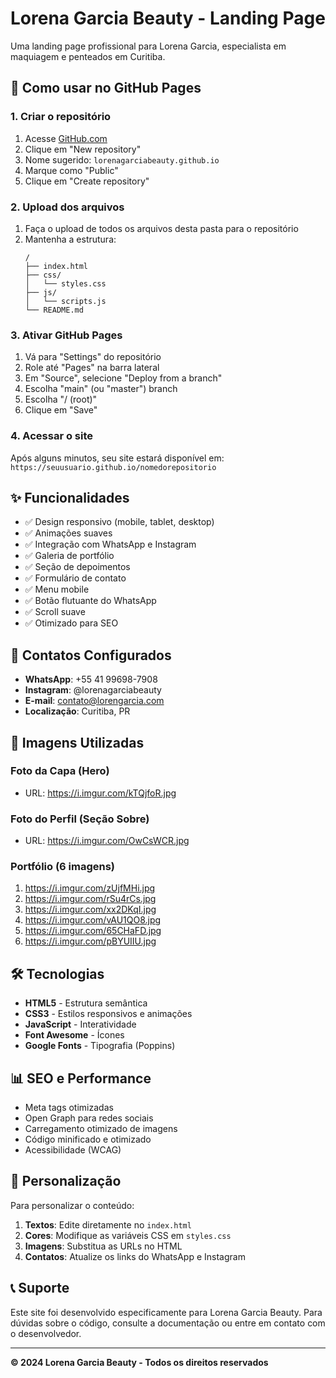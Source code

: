 # Lorena Garcia Beauty - Landing Page

Uma landing page profissional para Lorena Garcia, especialista em maquiagem e penteados em Curitiba.

## 🚀 Como usar no GitHub Pages

### 1. Criar o repositório
1. Acesse [GitHub.com](https://github.com)
2. Clique em "New repository"
3. Nome sugerido: `lorenagarciabeauty.github.io`
4. Marque como "Public"
5. Clique em "Create repository"

### 2. Upload dos arquivos
1. Faça o upload de todos os arquivos desta pasta para o repositório
2. Mantenha a estrutura:
   ```
   /
   ├── index.html
   ├── css/
   │   └── styles.css
   ├── js/
   │   └── scripts.js
   └── README.md
   ```

### 3. Ativar GitHub Pages
1. Vá para "Settings" do repositório
2. Role até "Pages" na barra lateral
3. Em "Source", selecione "Deploy from a branch"
4. Escolha "main" (ou "master") branch
5. Escolha "/ (root)"
6. Clique em "Save"

### 4. Acessar o site
Após alguns minutos, seu site estará disponível em:
`https://seuusuario.github.io/nomedorepositorio`

## ✨ Funcionalidades

- ✅ Design responsivo (mobile, tablet, desktop)
- ✅ Animações suaves
- ✅ Integração com WhatsApp e Instagram
- ✅ Galeria de portfólio
- ✅ Seção de depoimentos
- ✅ Formulário de contato
- ✅ Menu mobile
- ✅ Botão flutuante do WhatsApp
- ✅ Scroll suave
- ✅ Otimizado para SEO

## 📱 Contatos Configurados

- **WhatsApp**: +55 41 99698-7908
- **Instagram**: @lorenagarciabeauty
- **E-mail**: contato@lorengarcia.com
- **Localização**: Curitiba, PR

## 🎨 Imagens Utilizadas

### Foto da Capa (Hero)
- URL: https://i.imgur.com/kTQjfoR.jpg

### Foto do Perfil (Seção Sobre)
- URL: https://i.imgur.com/OwCsWCR.jpg

### Portfólio (6 imagens)
1. https://i.imgur.com/zUjfMHi.jpg
2. https://i.imgur.com/rSu4rCs.jpg
3. https://i.imgur.com/xx2DKqI.jpg
4. https://i.imgur.com/vAU1QO8.jpg
5. https://i.imgur.com/65CHaFD.jpg
6. https://i.imgur.com/pBYUIIU.jpg

## 🛠️ Tecnologias

- **HTML5** - Estrutura semântica
- **CSS3** - Estilos responsivos e animações
- **JavaScript** - Interatividade
- **Font Awesome** - Ícones
- **Google Fonts** - Tipografia (Poppins)

## 📊 SEO e Performance

- Meta tags otimizadas
- Open Graph para redes sociais
- Carregamento otimizado de imagens
- Código minificado e otimizado
- Acessibilidade (WCAG)

## 🔧 Personalização

Para personalizar o conteúdo:

1. **Textos**: Edite diretamente no `index.html`
2. **Cores**: Modifique as variáveis CSS em `styles.css`
3. **Imagens**: Substitua as URLs no HTML
4. **Contatos**: Atualize os links do WhatsApp e Instagram

## 📞 Suporte

Este site foi desenvolvido especificamente para Lorena Garcia Beauty.
Para dúvidas sobre o código, consulte a documentação ou entre em contato com o desenvolvedor.

---

**© 2024 Lorena Garcia Beauty - Todos os direitos reservados**